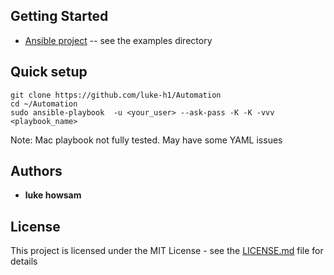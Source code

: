 ## Getting Started

 * [Ansible project](https://github.com/ansible/ansible) -- see the examples directory


## Quick setup 
```
git clone https://github.com/luke-h1/Automation 
cd ~/Automation
sudo ansible-playbook  -u <your_user> --ask-pass -K -K -vvv <playbook_name>
``` 
Note: Mac playbook not fully tested. May have some YAML issues 

## Authors
* **luke howsam** 

## License
This project is licensed under the MIT License - see the [LICENSE.md](LICENSE.md) file for details



